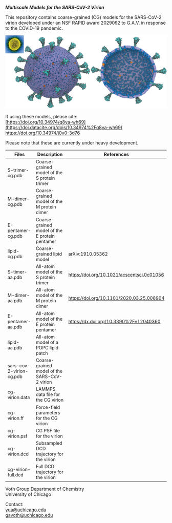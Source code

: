 
***Multiscale Models for the SARS-CoV-2 Virion***

This repository contains coarse-grained (CG) models for the SARS-CoV-2 virion developed 
under an NSF RAPID award 2029092 to G.A.V. in response to the COVID-19 pandemic.

![Image of virion](images/fig1.jpg)

If using these models, please cite:  
  [https://doi.org/10.34974/q8ya-wh69](https://doi.datacite.org/dois/10.34974%2Fq8ya-wh69)  
  https://doi.org/10.34974/j0v0-3d76 

Please note that these are currently under heavy development.

|            Files             |                   Description                 | References |
|------------------------------|-----------------------------------------------|------------|
| S-trimer-cg.pdb              | Coarse-grained model of the S protein trimer  |            |
| M-dimer-cg.pdb               | Coarse-grained model of the M protein dimer   |            |
| E-pentamer-cg.pdb            | Coarse-grained model of the E protein pentamer|            |
| lipid-cg.pdb                 | Coarse-grained lipid model                    | arXiv:1910.05362 |
| S-timer-aa.pdb               | All-atom model of the S protein trimer        | https://doi.org/10.1021/acscentsci.0c01056 |
| M-dimer-aa.pdb               | All-atom model of the M protein dimer         | https://doi.org/10.1101/2020.03.25.008904 |
| E-pentamer-aa.pdb            | All-atom model of the E protein pentamer      | https://dx.doi.org/10.3390%2Fv12040360 |
| lipid-aa.pdb                 | All-atom model of a POPC lipid patch          |            |
| sars-cov-2-virion-cg.pdb     | Coarse-grained model of the SARS-CoV-2 virion |            |
| cg-virion.data               | LAMMPS data file for the CG virion            |            |
| cg-virion.ff                 | Force-field parameters for the CG virion      |            |
| cg-virion.psf                | CG PSF file for the virion                    |            |
| cg-virion.dcd                | Subsampled DCD trajectory for the virion      |            |
| cg-virion-full.dcd           | Full DCD trajectory for the virion            |            |

  Voth Group
  Department of Chemistry  
  University of Chicago  

Contact:  
  yua@uchicago.edu  
  gavoth@uchicago.edu
